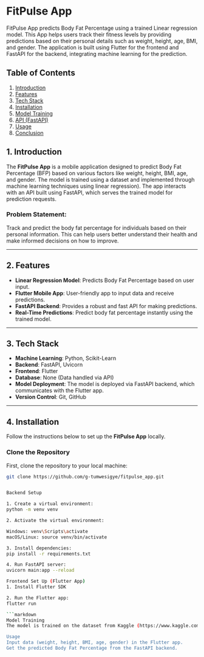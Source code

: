 # FitPulse App

FitPulse App predicts Body Fat Percentage using a trained Linear regression model. This App helps users track their fitness levels by providing predictions based on their personal details such as weight, height, age, BMI, and gender. The application is built using Flutter for the frontend and FastAPI for the backend, integrating machine learning for the prediction.

## Table of Contents
1. [Introduction](#1-introduction)
2. [Features](#2-features)
3. [Tech Stack](#3-tech-stack)
4. [Installation](#4-installation)
5. [Model Training](#5-model-training)
6. [API (FastAPI)](#6-api-fastapi)
7. [Usage](#7-usage)
8. [Conclusion](#8-conclusion)

## 1. Introduction

The **FitPulse App** is a mobile application designed to predict Body Fat Percentage (BFP) based on various factors like weight, height, BMI, age, and gender. The model is trained using a dataset and implemented through machine learning techniques using  linear regression). The app interacts with an API built using FastAPI, which serves the trained model for prediction requests.

### Problem Statement:
Track and predict the body fat percentage for individuals based on their personal information. This can help users better understand their health and make informed decisions on how to improve.

---

## 2. Features

- **Linear Regression Model**: Predicts Body Fat Percentage based on user input.
- **Flutter Mobile App**: User-friendly app to input data and receive predictions.
- **FastAPI Backend**: Provides a robust and fast API for making predictions.
- **Real-Time Predictions**: Predict body fat percentage instantly using the trained model.

---

## 3. Tech Stack

- **Machine Learning**: Python, Scikit-Learn
- **Backend**: FastAPI, Uvicorn
- **Frontend**: Flutter
- **Database**: None (Data handled via API)
- **Model Deployment**: The model is deployed via FastAPI backend, which communicates with the Flutter app.
- **Version Control**: Git, GitHub

---

## 4. Installation

Follow the instructions below to set up the **FitPulse App** locally.

### Clone the Repository

First, clone the repository to your local machine:

```bash
git clone https://github.com/g-tumwesigye/fitpulse_app.git


Backend Setup

1. Create a virtual environment:
python -m venv venv

2. Activate the virtual environment:

Windows: venv\Scripts\activate
macOS/Linux: source venv/bin/activate

3. Install dependencies:
pip install -r requirements.txt

4. Run FastAPI server:
uvicorn main:app --reload

Frontend Set Up (Flutter App)
1. Install Flutter SDK

2. Run the Flutter app:
flutter run

```markdown
Model Training
The model is trained on the dataset from Kaggle (https://www.kaggle.com/datasets/mustafa20635/fitness-exercises-using-bfp-and-bmi) using Linear Regression to predict Body Fat Percentage based on the user's weight, height, BMI, Gender, and age.

Usage
Input data (weight, height, BMI, age, gender) in the Flutter app.
Get the predicted Body Fat Percentage from the FastAPI backend.

